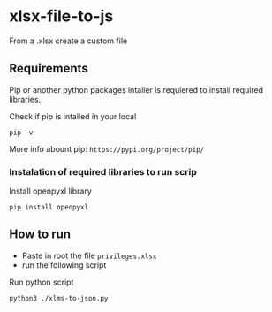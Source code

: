 # xlsx-file-to-js
From a .xlsx create a custom file

## Requirements

Pip or another python packages intaller is requiered to install required libraries.

Check if pip is intalled in your local
```
pip -v
```

More info abount pip: `https://pypi.org/project/pip/`

### Instalation of required libraries to run scrip

Install openpyxl library
```
pip install openpyxl
```

## How to run

* Paste in root the file `privileges.xlsx`
* run the following script

Run python script
```
python3 ./xlms-to-json.py
```
